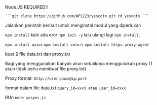 Node.JS REQUIRED!!

```` ```git clone https://github.com/WP1223/yescoin.git
cd yescoin ``` ````

Jalankan perintah berikut untuk menginstal modul yang diperlukan

`npm install` 
kalo ada eror `npm init -y` lalu ulangi lagi `npm install`,

`npm install axios`
`npm install colors`
`npm install https-proxy-agent`


buat 2 file data.txt dan proxy.txt

Bagi yang menggunakan banyak akun sebaiknya menggunakan proxy (1 akun tidak perlu membuat file proxy.txt)

Proxy format: 
```http://user:pass@ip:port```

format dalam file data.txt 
`query_id=xxxx atau user_id=xxxx`

RUn 
```node yesyes.js```
